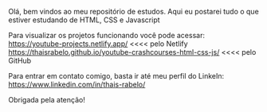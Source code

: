 Olá, bem vindos ao meu repositório de estudos.
Aqui eu postarei tudo o que estiver estudando de HTML, CSS e Javascript

Para visualizar os projetos funcionando você pode acessar:
https://youtube-projects.netlify.app/ <<<< pelo Netlify
https://thaisrabelo.github.io/youtube-crashcourses-html-css-js/ <<<< pelo GitHub

Para entrar em contato comigo, basta ir até meu perfil do LinkeIn:
https://www.linkedin.com/in/thais-rabelo/

Obrigada pela atenção! 